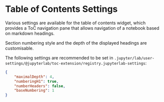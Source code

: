 # Table of Contents Settings

Various settings are available for the table of contents widget, which provides a ToC navigation pane that allows navigation of a notebook based on markdown headings.

Section numbering style and the depth of the displayed headings are customisable.

The following settings are recommended to be set in `.jupyter/lab/user-settings/@jupyterlab/toc-extension/registry.jupyterlab-settings`:

```json
{
    "maximalDepth": 4,
    "numberingH1": true,
    "numberHeaders": false,
    "baseNumbering": 1
}
```